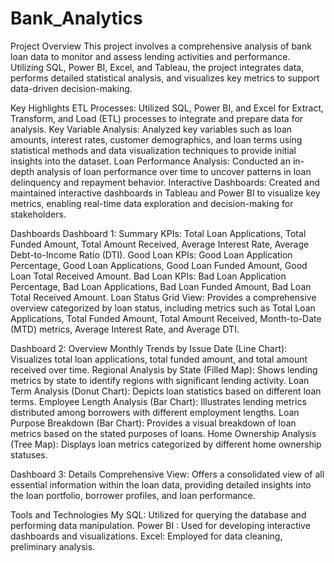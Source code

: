 # Bank_Analytics

Project Overview
This project involves a comprehensive analysis of bank loan data to monitor and assess lending activities and performance. Utilizing SQL, Power BI, Excel, and Tableau, the project integrates data, performs detailed statistical analysis, and visualizes key metrics to support data-driven decision-making.

Key Highlights
ETL Processes: Utilized SQL, Power BI, and Excel for Extract, Transform, and Load (ETL) processes to integrate and prepare data for analysis.
Key Variable Analysis: Analyzed key variables such as loan amounts, interest rates, customer demographics, and loan terms using statistical methods and data visualization techniques to provide initial insights into the dataset.
Loan Performance Analysis: Conducted an in-depth analysis of loan performance over time to uncover patterns in loan delinquency and repayment behavior.
Interactive Dashboards: Created and maintained interactive dashboards in Tableau and Power BI to visualize key metrics, enabling real-time data exploration and decision-making for stakeholders.

Dashboards
Dashboard 1: Summary
KPIs: Total Loan Applications, Total Funded Amount, Total Amount Received, Average Interest Rate, Average Debt-to-Income Ratio (DTI).
Good Loan KPIs: Good Loan Application Percentage, Good Loan Applications, Good Loan Funded Amount, Good Loan Total Received Amount.
Bad Loan KPIs: Bad Loan Application Percentage, Bad Loan Applications, Bad Loan Funded Amount, Bad Loan Total Received Amount.
Loan Status Grid View: Provides a comprehensive overview categorized by loan status, including metrics such as Total Loan Applications, Total Funded Amount, Total Amount Received, Month-to-Date (MTD) metrics, Average Interest Rate, and Average DTI.

Dashboard 2: Overview
Monthly Trends by Issue Date (Line Chart): Visualizes total loan applications, total funded amount, and total amount received over time.
Regional Analysis by State (Filled Map): Shows lending metrics by state to identify regions with significant lending activity.
Loan Term Analysis (Donut Chart): Depicts loan statistics based on different loan terms.
Employee Length Analysis (Bar Chart): Illustrates lending metrics distributed among borrowers with different employment lengths.
Loan Purpose Breakdown (Bar Chart): Provides a visual breakdown of loan metrics based on the stated purposes of loans.
Home Ownership Analysis (Tree Map): Displays loan metrics categorized by different home ownership statuses.

Dashboard 3: Details
Comprehensive View: Offers a consolidated view of all essential information within the loan data, providing detailed insights into the loan portfolio, borrower profiles, and loan performance.

Tools and Technologies
My SQL: Utilized for querying the database and performing data manipulation.
Power BI : Used for developing interactive dashboards and visualizations.
Excel: Employed for data cleaning, preliminary analysis.
